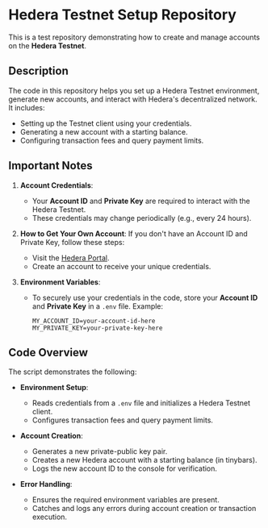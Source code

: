 # Hedera Testnet Setup Repository

This is a test repository demonstrating how to create and manage accounts on the **Hedera Testnet**.

## Description
The code in this repository helps you set up a Hedera Testnet environment, generate new accounts, and interact with Hedera's decentralized network. It includes:
- Setting up the Testnet client using your credentials.
- Generating a new account with a starting balance.
- Configuring transaction fees and query payment limits.

## Important Notes
1. **Account Credentials**:
   - Your **Account ID** and **Private Key** are required to interact with the Hedera Testnet.
   - These credentials may change periodically (e.g., every 24 hours).

2. **How to Get Your Own Account**:
   If you don't have an Account ID and Private Key, follow these steps:
   - Visit the [Hedera Portal](https://portal.hedera.com/).
   - Create an account to receive your unique credentials.

3. **Environment Variables**:
   - To securely use your credentials in the code, store your **Account ID** and **Private Key** in a `.env` file. Example:
     ```env
     MY_ACCOUNT_ID=your-account-id-here
     MY_PRIVATE_KEY=your-private-key-here
     ```

## Code Overview

The script demonstrates the following:
- **Environment Setup**:
  - Reads credentials from a `.env` file and initializes a Hedera Testnet client.
  - Configures transaction fees and query payment limits.
  
- **Account Creation**:
  - Generates a new private-public key pair.
  - Creates a new Hedera account with a starting balance (in tinybars).
  - Logs the new account ID to the console for verification.

- **Error Handling**:
  - Ensures the required environment variables are present.
  - Catches and logs any errors during account creation or transaction execution.


